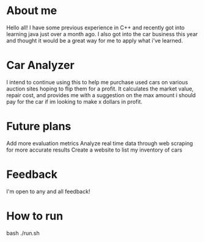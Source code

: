 # About me 

Hello all! I have some previous experience in C++ and recently got into learning java just over a month ago. I also got into the car business this year and thought it
would be a great way for me to apply what i've learned.

# Car Analyzer

I intend to continue using this to help me purchase used cars on various auction sites hoping to flip them for a profit.
It calculates the market value, repair cost, and provides me with a suggestion on the max amount i should pay for the car if im looking to make x dollars in profit. 

# Future plans 

Add more evaluation metrics
Analyze real time data through web scraping for more accurate results
Create a website to list my inventory of cars

# Feedback

I'm open to any and all feedback! 

# How to run

bash
./run.sh
